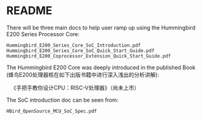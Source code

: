 # README #

There will be three main docs to help user ramp up using the Hummingbird E200 Series Processor Core:

    Hummingbird_E200_Series_Core_SoC_Introduction.pdf
    Hummingbird_E200_Series_Core_SoC_Quick_Start_Guide.pdf 
    Hummingbird_E200_Coprocessor_Extension_Quick_Start_Guide.pdf


The Hummingbird E200 Core was deeply introduced in the published Book (蜂鸟E200处理器核在如下出版书籍中进行深入浅出的分析讲解):

    《手把手教你设计CPU：RISC-V处理器》（尚未上市）


The SoC introduction doc can be seen from:

    HBird_OpenSource_MCU_SoC_Spec.pdf



